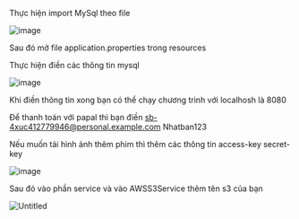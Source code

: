 Thực hiện import MySql theo file 

![image](https://user-images.githubusercontent.com/78399005/175763999-65f82aa2-395e-42be-930d-2bf040769e0b.png)

Sau đó mở file application.properties trong resources 

Thực hiện điền các thông tin mysql


![image](https://user-images.githubusercontent.com/78399005/175764181-23c4ddcf-fa65-4f56-9612-816e203f21be.png)


Khi điền thông tin xong bạn có thể chạy chương trình với localhosh là 8080

Để thanh toán với papal thì bạn điền 
sb-4xuc412779946@personal.example.com
Nhatban123


Nếu muốn tải hình ảnh thêm phim thì thêm các thông tin access-key secret-key 


![image](https://user-images.githubusercontent.com/78399005/175764135-7d00c9e9-5e85-487d-a115-9e690b2a7187.png)


Sau đó vào phần  service và vào AWSS3Service thêm tên s3 của bạn

![Untitled](https://user-images.githubusercontent.com/78399005/175764148-18c79247-3fdd-41cc-8484-be9ee3dcf1f5.png)



